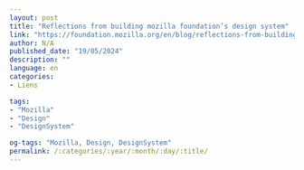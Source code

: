 ```yaml
---
layout: post
title: "Reflections from building mozilla foundation’s design system"
link: "https://foundation.mozilla.org/en/blog/reflections-from-building-mozilla-foundations-design-system"
author: N/A
published_date: "19/05/2024"
description: ""
language: en
categories:
- Liens

tags:
- "Mozilla"
- "Design"
- "DesignSystem"

og-tags: "Mozilla, Design, DesignSystem"
permalink: /:categories/:year/:month/:day/:title/
---
```

